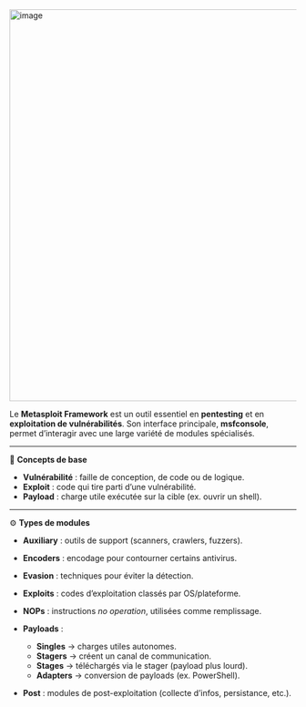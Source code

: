 <img width="1280" height="688" alt="image" src="https://github.com/user-attachments/assets/6ce64af2-cac0-4011-a4be-e440753c97b1" />



Le **Metasploit Framework** est un outil essentiel en **pentesting** et en **exploitation de vulnérabilités**.
Son interface principale, **msfconsole**, permet d’interagir avec une large variété de modules spécialisés.

---

🔑 **Concepts de base**

* **Vulnérabilité** : faille de conception, de code ou de logique.
* **Exploit** : code qui tire parti d’une vulnérabilité.
* **Payload** : charge utile exécutée sur la cible (ex. ouvrir un shell).

---

⚙️ **Types de modules**

* **Auxiliary** : outils de support (scanners, crawlers, fuzzers).
* **Encoders** : encodage pour contourner certains antivirus.
* **Evasion** : techniques pour éviter la détection.
* **Exploits** : codes d’exploitation classés par OS/plateforme.
* **NOPs** : instructions *no operation*, utilisées comme remplissage.
* **Payloads** :

  * **Singles** → charges utiles autonomes.
  * **Stagers** → créent un canal de communication.
  * **Stages** → téléchargés via le stager (payload plus lourd).
  * **Adapters** → conversion de payloads (ex. PowerShell).
* **Post** : modules de post-exploitation (collecte d’infos, persistance, etc.).
